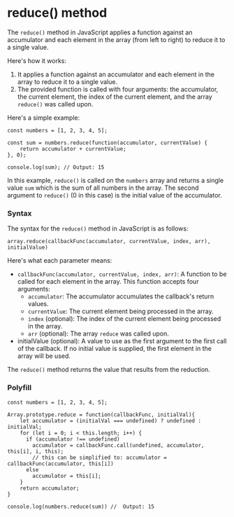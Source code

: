 # reduce() method

The `reduce()` method in JavaScript applies a function against an accumulator and each element in the array (from left to right) to reduce it to a single value.

Here's how it works:

1. It applies a function against an accumulator and each element in the array to reduce it to a single value.
2. The provided function is called with four arguments: the accumulator, the current element, the index of the current element, and the array `reduce()` was called upon.

Here's a simple example:

```
const numbers = [1, 2, 3, 4, 5];

const sum = numbers.reduce(function(accumulator, currentValue) {
    return accumulator + currentValue;
}, 0);

console.log(sum); // Output: 15
```

In this example, `reduce()` is called on the `numbers` array and returns a single value `sum` which is the sum of all numbers in the array. The second argument to `reduce()` (0 in this case) is the initial value of the accumulator.

### Syntax

The syntax for the `reduce()` method in JavaScript is as follows:

```
array.reduce(callbackFunc(accumulator, currentValue, index, arr), initialValue)
```

Here's what each parameter means:

- `callbackFunc(accumulator, currentValue, index, arr)`: A function to be called for each element in the array. This function accepts four arguments:
    - `accumulator`: The accumulator accumulates the callback's return values.
    - `currentValue`: The current element being processed in the array.
    - `index` (optional): The index of the current element being processed in the array.
    - `arr` (optional): The array `reduce` was called upon.
- initialValue (optional): A value to use as the first argument to the first call of the callback. If no initial value is supplied, the first element in the array will be used.

The `reduce()` method returns the value that results from the reduction.

### Polyfill

```
const numbers = [1, 2, 3, 4, 5];

Array.prototype.reduce = function(callbackFunc, initialVal){
    let accumulator = (initialVal === undefined) ? undefined : initialVal;
    for (let i = 0; i < this.length; i++) {
      if (accumulator !== undefined)
        accumulator = callbackFunc.call(undefined, accumulator, this[i], i, this);
        // this can be simplified to: accumulator = callbackFunc(accumulator, this[i])
      else
        accumulator = this[i];
    }
    return accumulator;
}

console.log(numbers.reduce(sum)) //  Output: 15

```